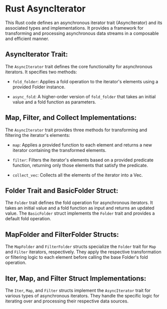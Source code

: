 # Rust AsyncIterator

This Rust code defines an asynchronous iterator trait (AsyncIterator) and its associated types and implementations. It provides a framework for transforming and processing asynchronous data streams in a composable and efficient manner.

## AsyncIterator Trait:

The `AsyncIterator` trait defines the core functionality for asynchronous iterators. It specifies two methods:

* `fold_folder`: Applies a fold operation to the iterator's elements using a provided Folder instance.

* `async_fold`: A higher-order version of `fold_folder` that takes an initial value and a fold function as parameters.

## Map, Filter, and Collect Implementations:

The `AsyncIterator` trait provides three methods for transforming and filtering the iterator's elements:

* `map`: Applies a provided function to each element and returns a new iterator containing the transformed elements.

* `filter`: Filters the iterator's elements based on a provided predicate function, returning only those elements that satisfy the predicate.

* `collect_vec`: Collects all the elements of the iterator into a Vec.

## Folder Trait and BasicFolder Struct:

The `Folder` trait defines the fold operation for asynchronous iterators. It takes an initial value and a fold function as input and returns an updated value. The `BasicFolder` struct implements the `Folder` trait and provides a default fold operation.

## MapFolder and FilterFolder Structs:

The `MapFolder` and `FilterFolder` structs specialize the `Folder` trait for `Map` and `Filter` iterators, respectively. They apply the respective transformation or filtering logic to each element before calling the base Folder's fold operation.

## Iter, Map, and Filter Struct Implementations:

The `Iter`, `Map`, and `Filter` structs implement the `AsyncIterator` trait for various types of asynchronous iterators. They handle the specific logic for iterating over and processing their respective data sources.
